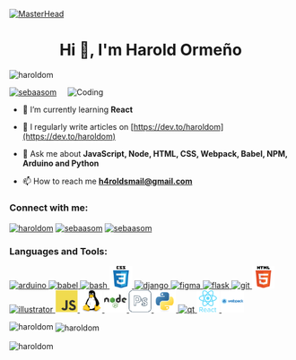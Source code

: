[![MasterHead](https://s12.gifyu.com/images/SDguV.gif)](https://github.com/haroldom)
<h1 align="center">Hi 👋, I'm Harold Ormeño</h1>
<p align="left"> <img src="https://komarev.com/ghpvc/?username=haroldom&label=Profile%20views&color=0e75b6&style=flat" alt="haroldom" /> </p>

<img align="right" alt="Coding" width="400" src="https://d7q3e721mwzfi.cloudfront.net/n2fwpu%2Fpreview%2F53501343%2Fmain_large.gif?response-content-disposition=inline%3Bfilename%3D%22main_large.gif%22%3B&response-content-type=image%2Fgif&Expires=1696090482&Signature=NBSvA29l0lBfTfR64AnxLyEy6~mlnnYQes7y9zFFzvZjo-Yk0V6S-Hv5fD1Gpc~oJQ3R-7fzSAqSZYC2ZcFyQxbNUYmJDyMrpRHUsTcONLTt7wUbkU70vyBr1MgcyCs~o5x6zReu4rzUbfxD~I5c8vryfdx1SeS6rWHqrrsRZAtSfl39rPK9mawXcy5nct-UPqyivsxKD3hhbfU0h5cfg7tprRwxSAE3dblKvfCN8B-69CJu3K1oK8XjfCHwiXYyb-cCwvGnx2VXo9jcBqvSSwfDZgGJG50CSOCgN6Usar98k77FO2ccyAtxwP0FKZYQ14VF1-qQ7qK5eV8zhw-oRg__&Key-Pair-Id=APKAJT5WQLLEOADKLHBQ">

<p align="left"> <a href="https://twitter.com/sebaasom" target="blank"><img src="https://img.shields.io/twitter/follow/sebaasom?logo=twitter&style=for-the-badge" alt="sebaasom" /></a> </p>

- 🌱 I’m currently learning **React**

- 📝 I regularly write articles on [https://dev.to/haroldom](https://dev.to/haroldom)

- 💬 Ask me about **JavaScript, Node, HTML, CSS, Webpack, Babel, NPM,
 Arduino and Python**

- 📫 How to reach me **h4roldsmail@gmail.com**

<h3 align="left">Connect with me:</h3>
<p align="left">
<a href="https://dev.to/haroldom" target="blank"><img align="center" src="https://raw.githubusercontent.com/rahuldkjain/github-profile-readme-generator/master/src/images/icons/Social/devto.svg" alt="haroldom" height="30" width="40" /></a>
<a href="https://twitter.com/sebaasom" target="blank"><img align="center" src="https://raw.githubusercontent.com/rahuldkjain/github-profile-readme-generator/master/src/images/icons/Social/twitter.svg" alt="sebaasom" height="30" width="40" /></a>
<a href="https://instagram.com/sebaasom" target="blank"><img align="center" src="https://raw.githubusercontent.com/rahuldkjain/github-profile-readme-generator/master/src/images/icons/Social/instagram.svg" alt="sebaasom" height="30" width="40" /></a>
</p>

<h3 align="left">Languages and Tools:</h3>
<p align="left"> <a href="https://www.arduino.cc/" target="_blank" rel="noreferrer"> <img src="https://cdn.worldvectorlogo.com/logos/arduino-1.svg" alt="arduino" width="40" height="40"/> </a> <a href="https://babeljs.io/" target="_blank" rel="noreferrer"> <img src="https://www.vectorlogo.zone/logos/babeljs/babeljs-icon.svg" alt="babel" width="40" height="40"/> </a> <a href="https://www.gnu.org/software/bash/" target="_blank" rel="noreferrer"> <img src="https://www.vectorlogo.zone/logos/gnu_bash/gnu_bash-icon.svg" alt="bash" width="40" height="40"/> </a> <a href="https://www.w3schools.com/css/" target="_blank" rel="noreferrer"> <img src="https://raw.githubusercontent.com/devicons/devicon/master/icons/css3/css3-original-wordmark.svg" alt="css3" width="40" height="40"/> </a> <a href="https://www.djangoproject.com/" target="_blank" rel="noreferrer"> <img src="https://cdn.worldvectorlogo.com/logos/django.svg" alt="django" width="40" height="40"/> </a> <a href="https://www.figma.com/" target="_blank" rel="noreferrer"> <img src="https://www.vectorlogo.zone/logos/figma/figma-icon.svg" alt="figma" width="40" height="40"/> </a> <a href="https://flask.palletsprojects.com/" target="_blank" rel="noreferrer"> <img src="https://www.vectorlogo.zone/logos/pocoo_flask/pocoo_flask-icon.svg" alt="flask" width="40" height="40"/> </a> <a href="https://git-scm.com/" target="_blank" rel="noreferrer"> <img src="https://www.vectorlogo.zone/logos/git-scm/git-scm-icon.svg" alt="git" width="40" height="40"/> </a> <a href="https://www.w3.org/html/" target="_blank" rel="noreferrer"> <img src="https://raw.githubusercontent.com/devicons/devicon/master/icons/html5/html5-original-wordmark.svg" alt="html5" width="40" height="40"/> </a> <a href="https://www.adobe.com/in/products/illustrator.html" target="_blank" rel="noreferrer"> <img src="https://www.vectorlogo.zone/logos/adobe_illustrator/adobe_illustrator-icon.svg" alt="illustrator" width="40" height="40"/> </a> <a href="https://developer.mozilla.org/en-US/docs/Web/JavaScript" target="_blank" rel="noreferrer"> <img src="https://raw.githubusercontent.com/devicons/devicon/master/icons/javascript/javascript-original.svg" alt="javascript" width="40" height="40"/> </a> <a href="https://www.linux.org/" target="_blank" rel="noreferrer"> <img src="https://raw.githubusercontent.com/devicons/devicon/master/icons/linux/linux-original.svg" alt="linux" width="40" height="40"/> </a> <a href="https://nodejs.org" target="_blank" rel="noreferrer"> <img src="https://raw.githubusercontent.com/devicons/devicon/master/icons/nodejs/nodejs-original-wordmark.svg" alt="nodejs" width="40" height="40"/> </a> <a href="https://www.photoshop.com/en" target="_blank" rel="noreferrer"> <img src="https://raw.githubusercontent.com/devicons/devicon/master/icons/photoshop/photoshop-line.svg" alt="photoshop" width="40" height="40"/> </a> <a href="https://www.python.org" target="_blank" rel="noreferrer"> <img src="https://raw.githubusercontent.com/devicons/devicon/master/icons/python/python-original.svg" alt="python" width="40" height="40"/> </a> <a href="https://www.qt.io/" target="_blank" rel="noreferrer"> <img src="https://upload.wikimedia.org/wikipedia/commons/0/0b/Qt_logo_2016.svg" alt="qt" width="40" height="40"/> </a> <a href="https://reactjs.org/" target="_blank" rel="noreferrer"> <img src="https://raw.githubusercontent.com/devicons/devicon/master/icons/react/react-original-wordmark.svg" alt="react" width="40" height="40"/> </a> <a href="https://webpack.js.org" target="_blank" rel="noreferrer"> <img src="https://raw.githubusercontent.com/devicons/devicon/d00d0969292a6569d45b06d3f350f463a0107b0d/icons/webpack/webpack-original-wordmark.svg" alt="webpack" width="40" height="40"/> </a> </p>

<p><img align="left" src="https://github-readme-stats.vercel.app/api/top-langs?username=haroldom&show_icons=true&locale=en&layout=compact" alt="haroldom" /></p>

<p>&nbsp;<img align="center" src="https://github-readme-stats.vercel.app/api?username=haroldom&show_icons=true&locale=en" alt="haroldom" /></p>

<p><img align="center" src="https://github-readme-streak-stats.herokuapp.com/?user=haroldom&" alt="haroldom" /></p>



